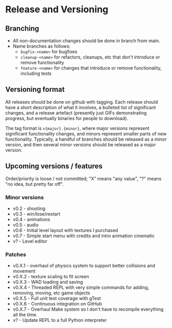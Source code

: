 # Release and Versioning 

## Branching 
- All non-documentation changes should be done in branch from main.
- Name branches as follows:
  - `bugfix-<name>` for bugfixes
  - `cleanup-<name>` for refactors, cleanups, etc that don't introduce or remove functionality
  - `feature-<name>` for changes that introduce or remove functionality, including tests

## Versioning format
All releases should be done on github with tagging. Each release should have a short description of what it involves, a bulleted list of significant changes, and a release artefact (presently just GIFs demonstrating progress, but eventually binaries for people to download).

The tag format is `v{major}.{minor}`, where major versions represent significant functionality changes, and minors represent smaller parts of new functionality. 
Typically, a handful of branches should be released as a minor version, and then several minor versions should be released as a major version.

## Upcoming versions / features
Order/priority is loose / not committed; "X" means "any value", "?" means "no idea, but pretty far off".

### Minor versions
- v0.2 - shooting
- v0.3 - win/lose/restart
- v0.4 - animations
- v0.5 - audio 
- v0.6 - Initial level layout with textures I purchased
- v0.7 - Simple start menu with credits and intro animation cinematic
- v? - Level editor 
### Patches
- v0.X.1 - overhaul of physics system to support better collisions and movement
- v0.X.2 - texture scaling to fit screen
- v0.X.3 - WAD loading and saving
- v0.X.4 - Threaded REPL with very simple commands for adding, removing, moving, etc game objects 
- v0.X.5 - Full unit test coverage with gTest
- v0.X.6 - Continuous integration on GitHub
- v0.X.7 - Overhaul Make system so I don't have to recompile everything all the time. 
- v? - Update REPL to a full Python interpreter

